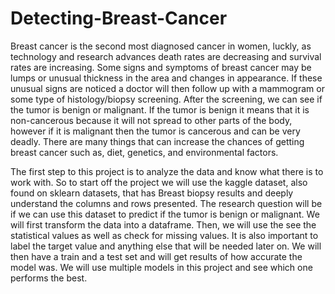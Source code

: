 # Detecting-Breast-Cancer
Breast cancer is the second most diagnosed cancer in women, luckly, as technology and research advances death rates are decreasing and survival rates are increasing. Some signs and symptoms of breast cancer may be lumps or unusual thickness in the area and changes in appearance. If these unusual signs are noticed a doctor will then follow up with a mammogram or some type of histology/biopsy screening. After the screening, we can see if the tumor is benign or malignant. If the tumor is benign it means that it is non-cancerous because it will not spread to other parts of the body, however if it is malignant then the tumor is cancerous and can be very deadly. There are many things that can increase the chances of getting breast cancer such as, diet, genetics, and environmental factors.

The first step to this project is to analyze the data and know what there is to work with. So to start off the project we will use the kaggle dataset, also found on sklearn datasets, that has Breast biopsy results and deeply understand the columns and rows presented. The research question will be if we can use this dataset to predict if the tumor is benign or malignant. We will first transform the data into a dataframe. Then, we will use the see the statistical values as well as check for missing values. It is also important to label the target value and anything else that will be needed later on. We will then have a train and a test set and will get results of how accurate the model was. We will use multiple models in this project and see which one performs the best.
